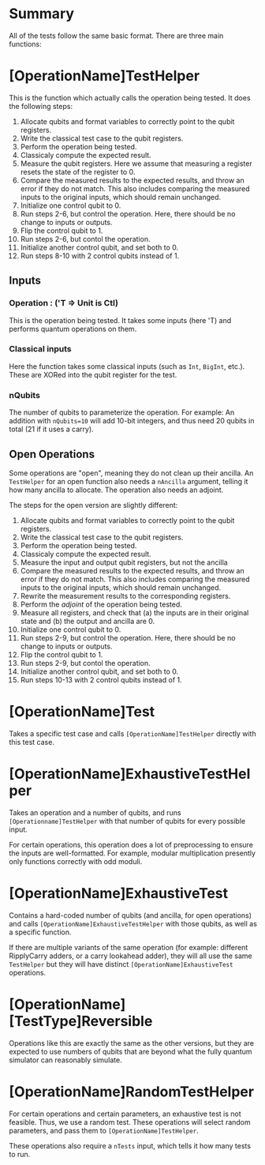 # Summary

All of the tests follow the same basic format. There are three main functions:

# [OperationName]TestHelper

This is the function which actually calls the operation being tested. It does the following
steps:

1. Allocate qubits and format variables to correctly point to the qubit registers.
2. Write the classical test case to the qubit registers.
3. Perform the operation being tested.
4. Classicaly compute the expected result.
5. Measure the qubit registers. Here we assume that measuring a register
resets the state of the register to 0.
6. Compare the measured results to the expected results, and throw an error if they do not match. This also 
includes comparing the measured inputs to the original inputs, which should remain unchanged. 
7. Initialize one control qubit to 0.
8. Run steps 2-6, but control the operation. Here, there should be no change to inputs or outputs.
9. Flip the control qubit to 1.
10. Run steps 2-6, but contol the operation. 
11. Initialize another control qubit, and set both to 0.
12. Run steps 8-10 with 2 control qubits instead of 1.

## Inputs

### Operation : ('T => Unit is Ctl)

This is the operation being tested. It takes some inputs (here 'T) and performs quantum
operations on them.

### Classical inputs

Here the function takes some classical inputs (such as `Int`, `BigInt`, etc.). These
are XORed into the qubit register for the test. 

### nQubits

The number of qubits to parameterize the operation. For example: An addition with 
`nQubits=10` will add 10-bit integers, and thus need 20 qubits in total (21 if it uses
a carry).

## Open Operations

Some operations are "open", meaning they do not clean up their ancilla. An `TestHelper`
for an open function also needs a `nAncilla` argument, telling it how many ancilla to 
allocate. The operation also needs an adjoint.

The steps for the open version are slightly different:

1. Allocate qubits and format variables to correctly point to the qubit registers.
2. Write the classical test case to the qubit registers.
3. Perform the operation being tested.
4. Classicaly compute the expected result.
5. Measure the input and output qubit registers, but not the ancilla
6. Compare the measured results to the expected results, and throw an error if they do not match. This also 
includes comparing the measured inputs to the original inputs, which should remain unchanged. 
7. Rewrite the measurement results to the corresponding registers.
8. Perform the *adjoint* of the operation being tested.
9. Measure all registers, and check that (a) the inputs are in their original state and (b) the output
and ancilla are 0.
10. Initialize one control qubit to 0.
11. Run steps 2-9, but control the operation. Here, there should be no change to inputs or outputs.
12. Flip the control qubit to 1.
13. Run steps 2-9, but contol the operation. 
11. Initialize another control qubit, and set both to 0.
12. Run steps 10-13 with 2 control qubits instead of 1.

# [OperationName]Test

Takes a specific test case and calls `[OperationName]TestHelper` directly
with this test case.

# [OperationName]ExhaustiveTestHelper

Takes an operation and a number of qubits, and runs `[Operationname]TestHelper`
with that number of qubits for every possible input. 

For certain operations, this operation does a lot of preprocessing to ensure the inputs
are well-formatted. For example, modular multiplication presently only functions
correctly with odd moduli. 

# [OperationName]ExhaustiveTest

Contains a hard-coded number of qubits (and ancilla, for open operations) and calls
`[OperationName]ExhaustiveTestHelper` with those qubits, as well as a specific function.

If there are multiple variants of the same operation (for example: different RipplyCarry 
adders, or a carry lookahead adder), they will all use the same `TestHelper` but they
will have distinct `[OperationName]ExhaustiveTest` operations. 

# [OperationName][TestType]Reversible

Operations like this are exactly the same as the other versions, but they are expected to 
use numbers of qubits that are beyond what the fully quantum simulator can reasonably simulate.

# [OperationName]RandomTestHelper

For certain operations and certain parameters, an exhaustive test is not feasible. Thus, we use
a random test. These operations will select random parameters, and pass them to `[OperationName]TestHelper`.

These operations also require a `nTests` input, which tells it how many tests to run. 


